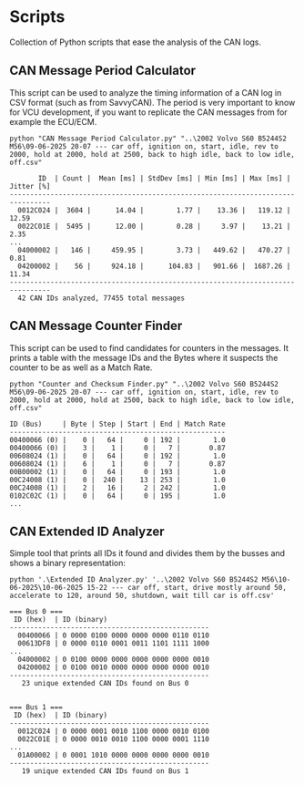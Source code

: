 # Scripts

Collection of Python scripts that ease the analysis of the CAN logs.


## CAN Message Period Calculator

This script can be used to analyze the timing information of a CAN log in CSV
format (such as from SavvyCAN). The period is very important to know for
VCU development, if you want to replicate the CAN messages from for example
the ECU/ECM.

```
python "CAN Message Period Calculator.py" "..\2002 Volvo S60 B5244S2 M56\09-06-2025 20-07 --- car off, ignition on, start, idle, rev to 2000, hold at 2000, hold at 2500, back to high idle, back to low idle, off.csv"

       ID  | Count |  Mean [ms] | StdDev [ms] | Min [ms] | Max [ms] | Jitter [%]
--------------------------------------------------------------------------------
  0012C024 |  3604 |      14.04 |        1.77 |    13.36 |   119.12 |      12.59
  0022C01E |  5495 |      12.00 |        0.28 |     3.97 |    13.21 |       2.35
...
  04000002 |   146 |     459.95 |        3.73 |   449.62 |   470.27 |       0.81
  04200002 |    56 |     924.18 |      104.83 |   901.66 |  1687.26 |      11.34
--------------------------------------------------------------------------------
  42 CAN IDs analyzed, 77455 total messages

```

## CAN Message Counter Finder

This script can be used to find candidates for counters in the messages.
It prints a table with the message IDs and the Bytes where it suspects the
counter to be as well as a Match Rate.

```
python "Counter and Checksum Finder.py" "..\2002 Volvo S60 B5244S2 M56\09-06-2025 20-07 --- car off, ignition on, start, idle, rev to 2000, hold at 2000, hold at 2500, back to high idle, back to low idle, off.csv"

ID (Bus)     | Byte | Step | Start | End | Match Rate
-----------------------------------------------------
00400066 (0) |    0 |   64 |     0 | 192 |        1.0
00400066 (0) |    3 |    1 |     0 |   7 |       0.87
00608024 (1) |    0 |   64 |     0 | 192 |        1.0
00608024 (1) |    6 |    1 |     0 |   7 |       0.87
00B00002 (1) |    0 |   64 |     0 | 193 |        1.0
00C24008 (1) |    0 |  240 |    13 | 253 |        1.0
00C24008 (1) |    2 |   16 |     2 | 242 |        1.0
0102C02C (1) |    0 |   64 |     0 | 195 |        1.0
...
```

## CAN Extended ID Analyzer

Simple tool that prints all IDs it found and divides them by the busses
and shows a binary representation:

```
python '.\Extended ID Analyzer.py' '..\2002 Volvo S60 B5244S2 M56\10-06-2025\10-06-2025 15-22 --- car off, start, drive mostly around 50, accelerate to 120, around 50, shutdown, wait till car is off.csv'

=== Bus 0 ===
 ID (hex)  | ID (binary)
-------------------------------------------------
  00400066 | 0 0000 0100 0000 0000 0000 0110 0110
  00613DF8 | 0 0000 0110 0001 0011 1101 1111 1000
...
  04000002 | 0 0100 0000 0000 0000 0000 0000 0010
  04200002 | 0 0100 0010 0000 0000 0000 0000 0010
-------------------------------------------------
   23 unique extended CAN IDs found on Bus 0


=== Bus 1 ===
 ID (hex)  | ID (binary)
-------------------------------------------------
  0012C024 | 0 0000 0001 0010 1100 0000 0010 0100
  0022C01E | 0 0000 0010 0010 1100 0000 0001 1110
...
  01A00002 | 0 0001 1010 0000 0000 0000 0000 0010
-------------------------------------------------
   19 unique extended CAN IDs found on Bus 1
```